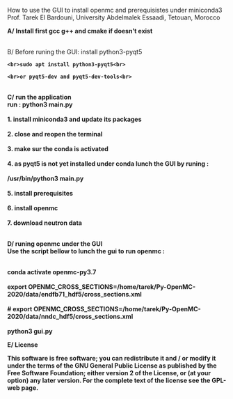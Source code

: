 <html>
 <body>
</p>How to use the GUI to install openmc and prerequisistes under miniconda3
Prof. Tarek El Bardouni, University Abdelmalek Essaadi, Tetouan, Morocco
</p>
<p><b>
A/  Install first gcc g++ and cmake if doesn't exist </b>

<br>B/ 	Before runing the GUI: install python3-pyqt5<b>
	
	<br>sudo apt install python3-pyqt5<br>

	<br>or pyqt5-dev and pyqt5-dev-tools<br>

<br>C/	run the application<b>
<br>run : python3 main.py<br>
	<br>1. install miniconda3 and update its packages<br>
	<br>2. close and reopen the terminal<br>
	<br>3. make sur the conda is activated<br>
	<br>4. as pyqt5 is not yet installed under conda lunch the GUI by runing :<br>
		<br>/usr/bin/python3 main.py <br>
	<br>5. install prerequisites<br>
	<br>6. install openmc<br>
	<br>7. download neutron data<br>

<br>D/	runing openmc under the GUI<b>
<br>Use the script bellow to lunch the gui to run openmc : <br>

<br>conda activate openmc-py3.7<br>
<br>export OPENMC_CROSS_SECTIONS=/home/tarek/Py-OpenMC-2020/data/endfb71_hdf5/cross_sections.xml<br>
<br># export OPENMC_CROSS_SECTIONS=/home/tarek/Py-OpenMC-2020/data/nndc_hdf5/cross_sections.xml<br>
<br>python3 gui.py<br>

<p><b>E/ License </b></>

<p>This software is free software; you can redistribute it and / or modify it under the terms of the GNU General Public License as published by the Free Software Foundation; either version 2 of the License, or (at your option) any later version. For the complete text of the license see the GPL-web page.</p>
</article>
  </div>
</div>
  </body>
</html>
